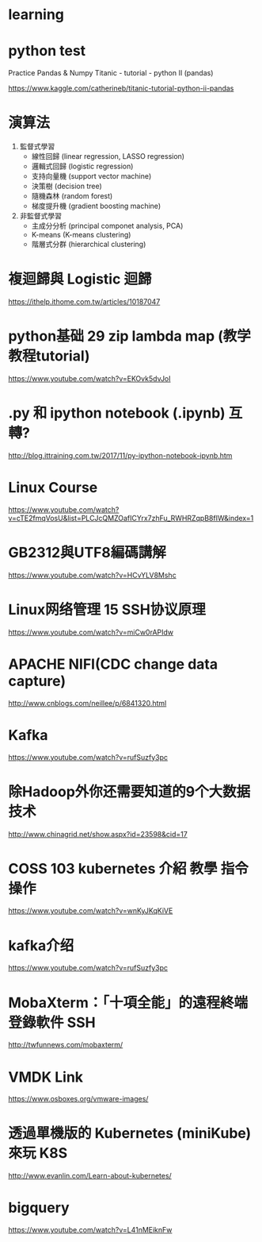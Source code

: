 # learning
# python test

Practice Pandas & Numpy
Titanic - tutorial - python II (pandas)

https://www.kaggle.com/catherineb/titanic-tutorial-python-ii-pandas

# 演算法
1. 	監督式學習
	- 線性回歸 (linear regression, LASSO regression)
	- 邏輯式回歸 (logistic regression)
	- 支持向量機 (support vector machine)
	- 決策樹 (decision tree)
	- 隨機森林 (random forest)
	- 梯度提升機 (gradient boosting machine)
2. 	非監督式學習
	- 主成分分析 (principal componet analysis, PCA)
	- K-means (K-means clustering)
	- 階層式分群 (hierarchical clustering)

# 複迴歸與 Logistic 迴歸
https://ithelp.ithome.com.tw/articles/10187047

# python基础 29 zip lambda map (教学教程tutorial)
https://www.youtube.com/watch?v=EKOvk5dvJoI

# .py 和 ipython notebook (.ipynb) 互轉?
http://blog.ittraining.com.tw/2017/11/py-ipython-notebook-ipynb.htm
	
# Linux Course
https://www.youtube.com/watch?v=cTE2fmqVosU&list=PLCJcQMZOafICYrx7zhFu_RWHRZqpB8fIW&index=1 

# GB2312與UTF8編碼講解
https://www.youtube.com/watch?v=HCvYLV8Mshc

# Linux网络管理 15 SSH协议原理
https://www.youtube.com/watch?v=miCw0rAPIdw

# APACHE NIFI(CDC change data capture)
http://www.cnblogs.com/neillee/p/6841320.html

# Kafka
https://www.youtube.com/watch?v=rufSuzfy3pc

# 除Hadoop外你还需要知道的9个大数据技术
http://www.chinagrid.net/show.aspx?id=23598&cid=17

# COSS 103 kubernetes 介紹 教學 指令操作
https://www.youtube.com/watch?v=wnKyJKqKiVE

# kafka介绍
https://www.youtube.com/watch?v=rufSuzfy3pc

# MobaXterm：「十項全能」的遠程終端登錄軟件 SSH
http://twfunnews.com/mobaxterm/

# VMDK Link
https://www.osboxes.org/vmware-images/

# 透過單機版的 Kubernetes (miniKube) 來玩 K8S
http://www.evanlin.com/Learn-about-kubernetes/

# bigquery
https://www.youtube.com/watch?v=L41nMEiknFw